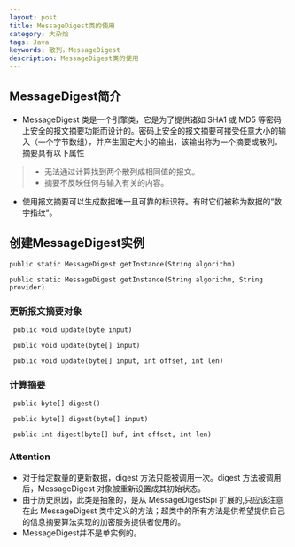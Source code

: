 ```yaml
---
layout: post
title: MessageDigest类的使用
category: 大杂烩
tags: Java
keywords: 散列，MessageDigest
description: MessageDigest类的使用
---
```




## MessageDigest简介
 - MessageDigest 类是一个引擎类，它是为了提供诸如 SHA1 或 MD5 等密码上安全的报文摘要功能而设计的。密码上安全的报文摘要可接受任意大小的输入（一个字节数组），并产生固定大小的输出，该输出称为一个摘要或散列。摘要具有以下属性
  > * 无法通过计算找到两个散列成相同值的报文。
  > * 摘要不反映任何与输入有关的内容。
 - 使用报文摘要可以生成数据唯一且可靠的标识符。有时它们被称为数据的“数字指纹”。

## 创建MessageDigest实例

 ```
 public static MessageDigest getInstance(String algorithm)
 ```
 
 ```
 public static MessageDigest getInstance(String algorithm, String provider)
 ```
 
### 更新报文摘要对象

 ```
  public void update(byte input)
 ```
 
 ``` 
  public void update(byte[] input)     
 ```
 
 ``` 
  public void update(byte[] input, int offset, int len)
 ```
 
### 计算摘要

 ```
  public byte[] digest()
 ```
 
 ``` 
  public byte[] digest(byte[] input)
 ```
 
 ```  
  public int digest(byte[] buf, int offset, int len)
 ```
 
### Attention
  
  * 对于给定数量的更新数据，digest 方法只能被调用一次。digest 方法被调用后，MessageDigest  对象被重新设置成其初始状态。
  * 由于历史原因，此类是抽象的，是从 MessageDigestSpi 扩展的,只应该注意在此 MessageDigest 类中定义的方法；超类中的所有方法是供希望提供自己的信息摘要算法实现的加密服务提供者使用的。 
  * MessageDigest并不是单实例的。
